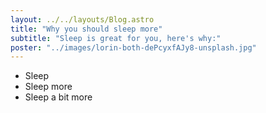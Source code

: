 ```yaml
---
layout: ../../layouts/Blog.astro
title: "Why you should sleep more"
subtitle: "Sleep is great for you, here's why:"
poster: "../images/lorin-both-dePcyxfAJy8-unsplash.jpg"
---
```


- Sleep
- Sleep more
- Sleep a bit more